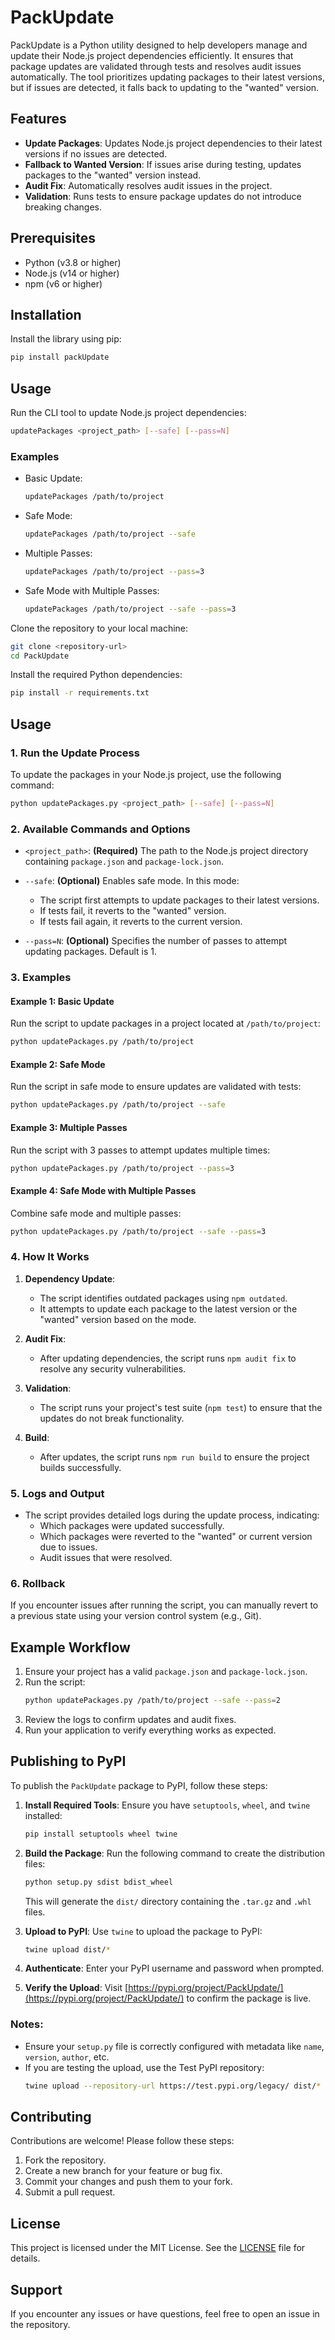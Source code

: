 # PackUpdate

PackUpdate is a Python utility designed to help developers manage and update their Node.js project dependencies efficiently. It ensures that package updates are validated through tests and resolves audit issues automatically. The tool prioritizes updating packages to their latest versions, but if issues are detected, it falls back to updating to the "wanted" version.

## Features

- **Update Packages**: Updates Node.js project dependencies to their latest versions if no issues are detected.
- **Fallback to Wanted Version**: If issues arise during testing, updates packages to the "wanted" version instead.
- **Audit Fix**: Automatically resolves audit issues in the project.
- **Validation**: Runs tests to ensure package updates do not introduce breaking changes.

## Prerequisites

- Python (v3.8 or higher)
- Node.js (v14 or higher)
- npm (v6 or higher)

## Installation

Install the library using pip:

```bash
pip install packUpdate
```

## Usage

Run the CLI tool to update Node.js project dependencies:

```bash
updatePackages <project_path> [--safe] [--pass=N]
```

### Examples

- Basic Update:
  ```bash
  updatePackages /path/to/project
  ```

- Safe Mode:
  ```bash
  updatePackages /path/to/project --safe
  ```

- Multiple Passes:
  ```bash
  updatePackages /path/to/project --pass=3
  ```

- Safe Mode with Multiple Passes:
  ```bash
  updatePackages /path/to/project --safe --pass=3
  ```

Clone the repository to your local machine:

```bash
git clone <repository-url>
cd PackUpdate
```

Install the required Python dependencies:

```bash
pip install -r requirements.txt
```

## Usage

### 1. Run the Update Process

To update the packages in your Node.js project, use the following command:

```bash
python updatePackages.py <project_path> [--safe] [--pass=N]
```

### 2. Available Commands and Options

- `<project_path>`: **(Required)** The path to the Node.js project directory containing `package.json` and `package-lock.json`.

- `--safe`: **(Optional)** Enables safe mode. In this mode:
  - The script first attempts to update packages to their latest versions.
  - If tests fail, it reverts to the "wanted" version.
  - If tests fail again, it reverts to the current version.

- `--pass=N`: **(Optional)** Specifies the number of passes to attempt updating packages. Default is 1.

### 3. Examples

#### Example 1: Basic Update
Run the script to update packages in a project located at `/path/to/project`:
```bash
python updatePackages.py /path/to/project
```

#### Example 2: Safe Mode
Run the script in safe mode to ensure updates are validated with tests:
```bash
python updatePackages.py /path/to/project --safe
```

#### Example 3: Multiple Passes
Run the script with 3 passes to attempt updates multiple times:
```bash
python updatePackages.py /path/to/project --pass=3
```

#### Example 4: Safe Mode with Multiple Passes
Combine safe mode and multiple passes:
```bash
python updatePackages.py /path/to/project --safe --pass=3
```

### 4. How It Works

1. **Dependency Update**:
   - The script identifies outdated packages using `npm outdated`.
   - It attempts to update each package to the latest version or the "wanted" version based on the mode.

2. **Audit Fix**:
   - After updating dependencies, the script runs `npm audit fix` to resolve any security vulnerabilities.

3. **Validation**:
   - The script runs your project's test suite (`npm test`) to ensure that the updates do not break functionality.

4. **Build**:
   - After updates, the script runs `npm run build` to ensure the project builds successfully.

### 5. Logs and Output

- The script provides detailed logs during the update process, indicating:
  - Which packages were updated successfully.
  - Which packages were reverted to the "wanted" or current version due to issues.
  - Audit issues that were resolved.

### 6. Rollback

If you encounter issues after running the script, you can manually revert to a previous state using your version control system (e.g., Git).

## Example Workflow

1. Ensure your project has a valid `package.json` and `package-lock.json`.
2. Run the script:
   ```bash
   python updatePackages.py /path/to/project --safe --pass=2
   ```
3. Review the logs to confirm updates and audit fixes.
4. Run your application to verify everything works as expected.

## Publishing to PyPI

To publish the `PackUpdate` package to PyPI, follow these steps:

1. **Install Required Tools**:
   Ensure you have `setuptools`, `wheel`, and `twine` installed:
   ```bash
   pip install setuptools wheel twine
   ```

2. **Build the Package**:
   Run the following command to create the distribution files:
   ```bash
   python setup.py sdist bdist_wheel
   ```

   This will generate the `dist/` directory containing the `.tar.gz` and `.whl` files.

3. **Upload to PyPI**:
   Use `twine` to upload the package to PyPI:
   ```bash
   twine upload dist/*
   ```

4. **Authenticate**:
   Enter your PyPI username and password when prompted.

5. **Verify the Upload**:
   Visit [https://pypi.org/project/PackUpdate/](https://pypi.org/project/PackUpdate/) to confirm the package is live.

### Notes:
- Ensure your `setup.py` file is correctly configured with metadata like `name`, `version`, `author`, etc.
- If you are testing the upload, use the Test PyPI repository:
  ```bash
  twine upload --repository-url https://test.pypi.org/legacy/ dist/*
  ```

## Contributing

Contributions are welcome! Please follow these steps:

1. Fork the repository.
2. Create a new branch for your feature or bug fix.
3. Commit your changes and push them to your fork.
4. Submit a pull request.

## License

This project is licensed under the MIT License. See the [LICENSE](LICENSE) file for details.

## Support

If you encounter any issues or have questions, feel free to open an issue in the repository.


